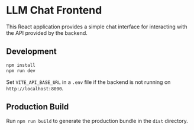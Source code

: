 # LLM Chat Frontend

This React application provides a simple chat interface for interacting with the API provided by the backend.

## Development

```bash
npm install
npm run dev
```

Set `VITE_API_BASE_URL` in a `.env` file if the backend is not running on `http://localhost:8000`.

## Production Build

Run `npm run build` to generate the production bundle in the `dist` directory.

